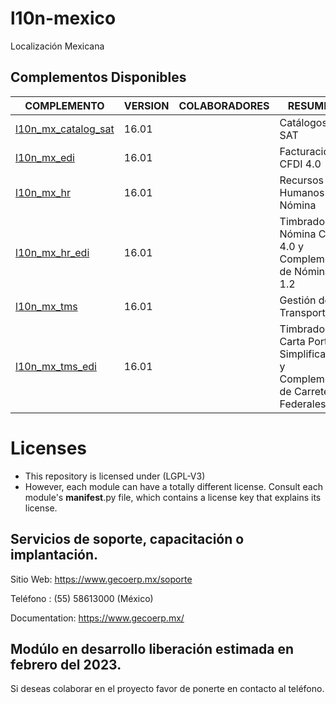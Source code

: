 # l10n-mexico
Localización Mexicana

## Complementos Disponibles
| COMPLEMENTO | VERSION | COLABORADORES | RESUMEN | LICENCIA |
| ------ | ------ | ------ | ------ | ------ |
| [l10n_mx_catalog_sat](https://github.com/gecoerp/l10n-mexico/tree/main/l10n_mx_catalog_sat) | 16.01 | | Catálogos SAT | OPL-1 |
| [l10n_mx_edi](https://github.com/gecoerp/l10n-mexico/tree/main/l10n_mx_edi) | 16.01 | | Facturación CFDI 4.0 | OPL-1 |
| [l10n_mx_hr](https://github.com/gecoerp/l10n-mexico/tree/main/l10n_mx_hr) | 16.01 | | Recursos Humanos y Nómina | OPL-1 |
| [l10n_mx_hr_edi](https://github.com/gecoerp/l10n-mexico/tree/main/l10n_mx_hr_edi) | 16.01 | | Timbrado de Nómina CFDI 4.0 y Complemento de Nómina 1.2 | OPL-1 |
| [l10n_mx_tms](https://github.com/gecoerp/l10n-mexico/tree/main/l10n_mx_tms) | 16.01 | | Gestión de Transporte | OPL-1 |
| [l10n_mx_tms_edi](https://github.com/gecoerp/l10n-mexico/tree/main/l10n_mx_tms_edi) | 16.01 | | Timbrado de Carta Porte Simplificada y Complemento de Carreteras Federales | OPL-1 |

# Licenses
* This repository is licensed under (LGPL-V3)
* However, each module can have a totally different license. Consult each module's __manifest__.py file, which contains a license key that explains its license.

## Servicios de soporte, capacitación o implantación.
Sitio Web: https://www.gecoerp.mx/soporte

Teléfono : (55) 58613000 (México)

Documentation: https://www.gecoerp.mx/

## Modúlo en desarrollo liberación estimada en febrero del 2023.
Si deseas colaborar en el proyecto favor de ponerte en contacto al teléfono. 
